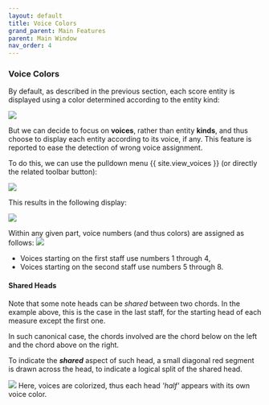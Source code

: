 ```yaml
---
layout: default
title: Voice Colors
grand_parent: Main Features
parent: Main Window
nav_order: 4
---
```

### Voice Colors

By default, as described in the previous section, each score entity is displayed using a color
determined according to the entity kind:

![](../assets/images/dich_no_voice.png)

But we can decide to focus on **voices**, rather than entity **kinds**, and thus choose to display
each entity according to its voice, if any.
This feature is reported to ease the detection of wrong voice assignment.

To do this, we can use the pulldown menu {{ site.view_voices }}
(or directly the related toolbar button):

![](../assets/images/view_voices.png)

This results in the following display:

![](../assets/images/dich_voices.png)

Within any given part, voice numbers (and thus colors) are assigned as follows:
![](../assets/images/voice_colors.png)
* Voices starting on the first staff use numbers 1 through 4,
* Voices starting on the second staff use numbers 5 through 8.

#### Shared Heads

Note that some note heads can be _shared_ between two chords.
In the example above, this is the case in the last staff, for the starting head of each measure
except the first one.

In such canonical case, the chords involved are the chord below on the left and the chord above on the right.

To indicate the **_shared_** aspect of such head, a small diagonal red segment is drawn
across the head, to indicate a logical split of the shared head.

![](../assets/images/shared_head_voices.png)
Here, voices are colorized, thus each head _'half'_ appears with its own voice color.

